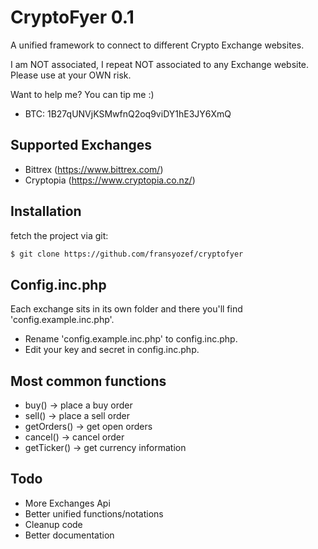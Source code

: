 CryptoFyer 0.1
==============

A unified framework to connect to different Crypto Exchange websites.

I am NOT associated, I repeat NOT associated to any Exchange website. Please use at your OWN risk.

Want to help me? You can tip me :)
* BTC: 1B27qUNVjKSMwfnQ2oq9viDY1hE3JY6XmQ

Supported Exchanges
----
* Bittrex (https://www.bittrex.com/)
* Cryptopia (https://www.cryptopia.co.nz/)

Installation
----

fetch the project via git:
```sh
$ git clone https://github.com/fransyozef/cryptofyer
```


Config.inc.php
----
Each exchange sits in its own folder and there you'll find 'config.example.inc.php'.
* Rename 'config.example.inc.php' to config.inc.php.
* Edit your key and secret in config.inc.php.


Most common functions
----
* buy() -> place a buy order
* sell() -> place a sell order
* getOrders() -> get open orders
* cancel() -> cancel order
* getTicker() -> get currency information

Todo
----
* More Exchanges Api
* Better unified functions/notations
* Cleanup code
* Better documentation
